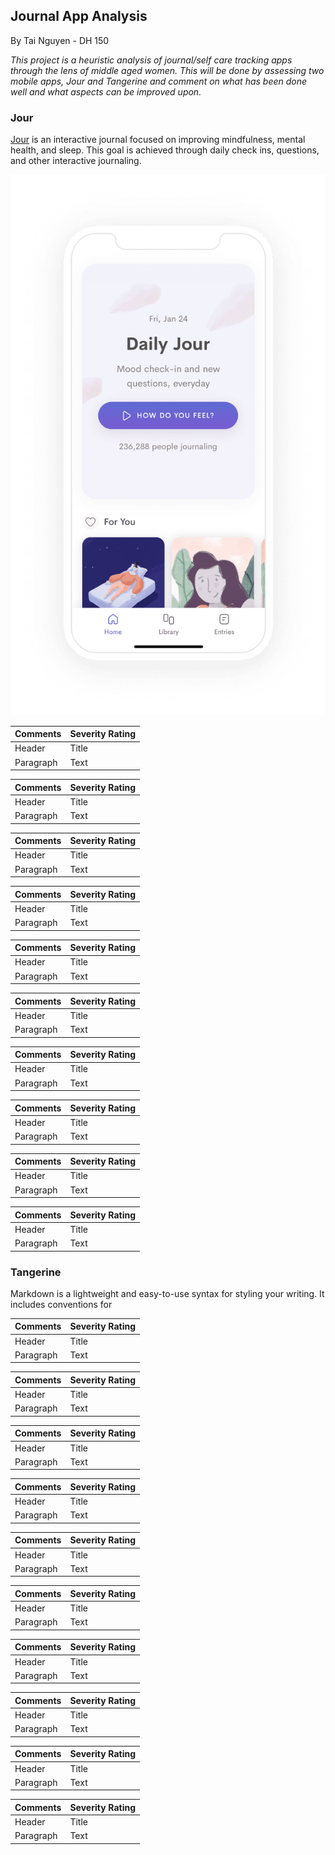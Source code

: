 ## Journal App Analysis
By Tai Nguyen - DH 150

*This project is a heuristic analysis of journal/self care tracking apps through the lens of middle aged women. This will be done by assessing two mobile apps, Jour and Tangerine and comment on what has been done well and what aspects can be improved upon.*

### Jour

[Jour](https://jour.com/) is an interactive journal focused on improving mindfulness, mental health, and sleep. This goal is achieved through daily check ins, questions, and other interactive journaling. 


![Jour Home Page](iphone-preview@2x.png)

| Comments     | Severity Rating |
| ----------- | ----------- |
| Header      | Title       |
| Paragraph   | Text        |

| Comments     | Severity Rating |
| ----------- | ----------- |
| Header      | Title       |
| Paragraph   | Text        |

| Comments     | Severity Rating |
| ----------- | ----------- |
| Header      | Title       |
| Paragraph   | Text        |

| Comments     | Severity Rating |
| ----------- | ----------- |
| Header      | Title       |
| Paragraph   | Text        |

| Comments     | Severity Rating |
| ----------- | ----------- |
| Header      | Title       |
| Paragraph   | Text        |

| Comments     | Severity Rating |
| ----------- | ----------- |
| Header      | Title       |
| Paragraph   | Text        |

| Comments     | Severity Rating |
| ----------- | ----------- |
| Header      | Title       |
| Paragraph   | Text        |

| Comments     | Severity Rating |
| ----------- | ----------- |
| Header      | Title       |
| Paragraph   | Text        |

| Comments     | Severity Rating |
| ----------- | ----------- |
| Header      | Title       |
| Paragraph   | Text        |

| Comments     | Severity Rating |
| ----------- | ----------- |
| Header      | Title       |
| Paragraph   | Text        |

### Tangerine

Markdown is a lightweight and easy-to-use syntax for styling your writing. It includes conventions for

| Comments     | Severity Rating |
| ----------- | ----------- |
| Header      | Title       |
| Paragraph   | Text        |

| Comments     | Severity Rating |
| ----------- | ----------- |
| Header      | Title       |
| Paragraph   | Text        |

| Comments     | Severity Rating |
| ----------- | ----------- |
| Header      | Title       |
| Paragraph   | Text        |

| Comments     | Severity Rating |
| ----------- | ----------- |
| Header      | Title       |
| Paragraph   | Text        |

| Comments     | Severity Rating |
| ----------- | ----------- |
| Header      | Title       |
| Paragraph   | Text        |

| Comments     | Severity Rating |
| ----------- | ----------- |
| Header      | Title       |
| Paragraph   | Text        |

| Comments     | Severity Rating |
| ----------- | ----------- |
| Header      | Title       |
| Paragraph   | Text        |

| Comments     | Severity Rating |
| ----------- | ----------- |
| Header      | Title       |
| Paragraph   | Text        |

| Comments     | Severity Rating |
| ----------- | ----------- |
| Header      | Title       |
| Paragraph   | Text        |

| Comments     | Severity Rating |
| ----------- | ----------- |
| Header      | Title       |
| Paragraph   | Text        |
